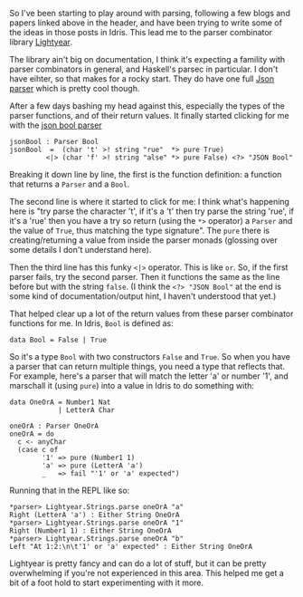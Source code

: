 So I've been starting to play around with parsing, following a few blogs and papers linked above in the header, and have been trying to write some of the ideas in those posts in Idris. This lead me to the parser combinator library [Lightyear](https://github.com/ziman/lightyear).

The library ain't big on documentation, I think it's expecting a famility with parser combinators in general, and Haskell's parsec in particular. I don't have eihter, so that makes for a rocky start. They do have one full [Json parser](https://github.com/ziman/lightyear/blob/6f56439ea4bdba6a3ad4a11221c6028ed9d74047/examples/Json.idr) which is pretty cool though.

After a few days bashing my head against this, especially the types of the parser functions, and of their return values. It finally started clicking for me with the [json bool parser](https://github.com/ziman/lightyear/blob/6f56439ea4bdba6a3ad4a11221c6028ed9d74047/examples/Json.idr#L99)

```
jsonBool : Parser Bool
jsonBool  =  (char 't' >! string "rue"  *> pure True)
         <|> (char 'f' >! string "alse" *> pure False) <?> "JSON Bool"
```

Breaking it down line by line, the first is the function definition: a function that returns a `Parser` and a `Bool`.

The second line is where it started to click for me: I think what's happening here is "try parse the character 't', if it's a 't' then try parse the string 'rue', if it's a 'rue' then you have a try so return (using the `*>` operator) a `Parser` and the value of `True`, thus matching the type signature". The `pure` there is creating/returning a value from inside the parser monads (glossing over some details I don't understand here).

Then the third line has this funky `<|>` operator. This is like `or`. So, if the first parser fails, try the second parser. Then it functions the same as the line before but with the string `false`. (I think the `<?> "JSON Bool"` at the end is some kind of documentation/output hint, I haven't understood that yet.)

That helped clear up a lot of the return values from these parser combinator functions for me. In Idris, `Bool` is defined as:

```
data Bool = False | True
```

So it's a type `Bool` with two constructors `False` and `True`. So when you have a parser that can return multiple things, you need a type that reflects that. For example, here's a parser that will match the letter 'a' or number '1', and marschall it (using `pure`) into a value in Idris to do something with:

```
data OneOrA = Number1 Nat
            | LetterA Char

oneOrA : Parser OneOrA
oneOrA = do
  c <- anyChar
  (case c of
        '1' => pure (Number1 1)
        'a' => pure (LetterA 'a')
        _   => fail "'1' or 'a' expected")
```

Running that in the REPL like so:

```
*parser> Lightyear.Strings.parse oneOrA "a"
Right (LetterA 'a') : Either String OneOrA
*parser> Lightyear.Strings.parse oneOrA "1"
Right (Number1 1) : Either String OneOrA
*parser> Lightyear.Strings.parse oneOrA "b"
Left "At 1:2:\n\t'1' or 'a' expected" : Either String OneOrA
```

Lightyear is pretty fancy and can do a lot of stuff, but it can be pretty overwhelming if you're not experienced in this area. This helped me get a bit of a foot hold to start experimenting with it more.
